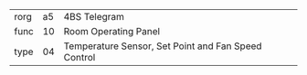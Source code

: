 
|    |   |   |
| -- | - | - |
| rorg | a5 | 4BS Telegram |
| func | 10 | Room Operating Panel |
| type | 04 | Temperature Sensor, Set Point and Fan Speed Control |
